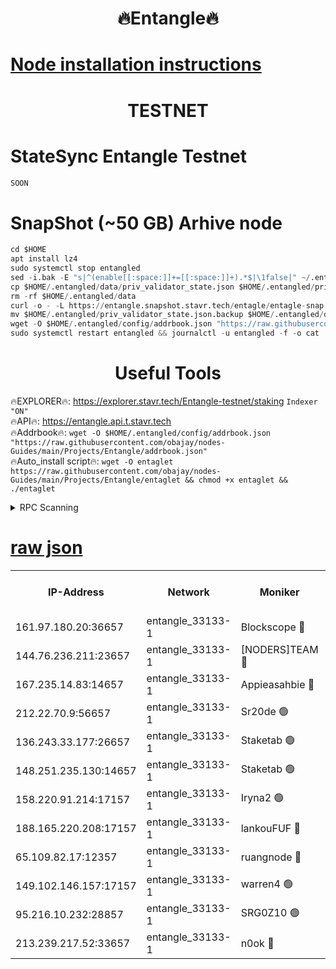 <h1 align="center"> 🔥Entangle🔥</h1>

[Node installation instructions](https://github.com/obajay/nodes-Guides/tree/main/Projects/Entangle)
=

<h1 align="center"> TESTNET</h1>

# StateSync Entangle Testnet
```python
SOON
```
# SnapShot (~50 GB) Arhive node
```python
cd $HOME
apt install lz4
sudo systemctl stop entangled
sed -i.bak -E "s|^(enable[[:space:]]+=[[:space:]]+).*$|\1false|" ~/.entangled/config/config.toml
cp $HOME/.entangled/data/priv_validator_state.json $HOME/.entangled/priv_validator_state.json.backup
rm -rf $HOME/.entangled/data
curl -o - -L https://entangle.snapshot.stavr.tech/entagle/entagle-snap.tar.lz4 | lz4 -c -d - | tar -x -C $HOME/.entangled --strip-components 2
mv $HOME/.entangled/priv_validator_state.json.backup $HOME/.entangled/data/priv_validator_state.json
wget -O $HOME/.entangled/config/addrbook.json "https://raw.githubusercontent.com/obajay/nodes-Guides/main/Projects/Entangle/addrbook.json"
sudo systemctl restart entangled && journalctl -u entangled -f -o cat
```
 <h1 align="center"> Useful Tools</h1>
 
🔥EXPLORER🔥: https://explorer.stavr.tech/Entangle-testnet/staking        `Indexer "ON"` \
🔥API🔥:      https://entangle.api.t.stavr.tech \
🔥Addrbook🔥: ```wget -O $HOME/.entangled/config/addrbook.json "https://raw.githubusercontent.com/obajay/nodes-Guides/main/Projects/Entangle/addrbook.json"``` \
🔥Auto_install script🔥:  `wget -O entaglet https://raw.githubusercontent.com/obajay/nodes-Guides/main/Projects/Entangle/entaglet && chmod +x entaglet && ./entaglet`


<details>
<summary>RPC Scanning</summary>

<h2 align="center"> We scan nodes in real time every 4 hours. And we provide the final result of RPC endpoints.
We cannot influence the operation of these nodes in any way. </h2>


```python
If Voting Power is higher than 0 --> then the Node is a validator of the network and may be subject to attack and be a potential threat to the chain.
```
```python
We marked such validators with a red symbol
```

</details>

[raw json](https://rpc-check.entangt.stavr.tech/entangt/rpc-entangt-result.json)
=


<table><tr><th>IP-Address</th><th>Network</th><th>Moniker</th><th>Latest Block Height</th><th>Earliest Block Height</th><th>Catching Up</th><th>Tx Index</th><th>Voting Power</th><th>Scan Time</th></tr><tr><td>161.97.180.20:36657</td><td>entangle_33133-1</td><td>Blockscope 🔴</td><td>965240</td><td>1</td><td>False</td><td>off</td><td>218186473635098</td><td>2023-12-06T13:09:37.157396614UTC</td></tr><tr><td>144.76.236.211:23657</td><td>entangle_33133-1</td><td>[NODERS]TEAM 🔴</td><td>965242</td><td>1</td><td>False</td><td>off</td><td>47049700500000000</td><td>2023-12-06T13:09:48.867789203UTC</td></tr><tr><td>167.235.14.83:14657</td><td>entangle_33133-1</td><td>Appieasahbie 🔴</td><td>965244</td><td>531401</td><td>False</td><td>on</td><td>44568809900999996</td><td>2023-12-06T13:09:58.329335425UTC</td></tr><tr><td>212.22.70.9:56657</td><td>entangle_33133-1</td><td>Sr20de 🟢</td><td>965239</td><td>620601</td><td>False</td><td>off</td><td>0</td><td>2023-12-06T13:09:36.521943983UTC</td></tr><tr><td>136.243.33.177:26657</td><td>entangle_33133-1</td><td>Staketab 🟢</td><td>965242</td><td>660001</td><td>False</td><td>on</td><td>0</td><td>2023-12-06T13:09:51.163554137UTC</td></tr><tr><td>148.251.235.130:14657</td><td>entangle_33133-1</td><td>Staketab 🟢</td><td>965239</td><td>660801</td><td>False</td><td>on</td><td>0</td><td>2023-12-06T13:09:36.788084585UTC</td></tr><tr><td>158.220.91.214:17157</td><td>entangle_33133-1</td><td>Iryna2 🟢</td><td>965243</td><td>704001</td><td>False</td><td>on</td><td>0</td><td>2023-12-06T13:09:55.995437848UTC</td></tr><tr><td>188.165.220.208:17157</td><td>entangle_33133-1</td><td>lankouFUF 🔴</td><td>965240</td><td>725001</td><td>False</td><td>on</td><td>191899900000002</td><td>2023-12-06T13:09:41.994442862UTC</td></tr><tr><td>65.109.82.17:12357</td><td>entangle_33133-1</td><td>ruangnode 🔴</td><td>965240</td><td>806001</td><td>False</td><td>off</td><td>180722482790726</td><td>2023-12-06T13:09:37.559896607UTC</td></tr><tr><td>149.102.146.157:17157</td><td>entangle_33133-1</td><td>warren4 🟢</td><td>965241</td><td>822001</td><td>False</td><td>on</td><td>0</td><td>2023-12-06T13:09:48.608329832UTC</td></tr><tr><td>95.216.10.232:28857</td><td>entangle_33133-1</td><td>SRG0Z10 🟢</td><td>965239</td><td>842001</td><td>False</td><td>off</td><td>0</td><td>2023-12-06T13:09:36.091157610UTC</td></tr><tr><td>213.239.217.52:33657</td><td>entangle_33133-1</td><td>n0ok 🔴</td><td>965243</td><td>865243</td><td>False</td><td>off</td><td>46574292273662988</td><td>2023-12-06T13:09:55.525933408UTC</td></tr></table>
